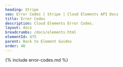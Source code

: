 ```yaml
---
heading: Stripe
seo: Error Codes | Stripe | Cloud Elements API Docs
title: Error Codes
description: Cloud Elements Error Codes.
layout: docs
breadcrumbs: /docs/elements.html
elementId: 475
parent: Back to Element Guides
order: 40
---
```


{% include error-codes.md %}
